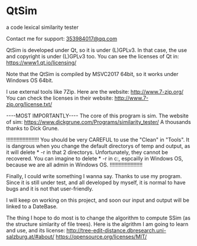 # QtSim
a code lexical similarity tester

Contact me for support: 353984017@qq.com

QtSim is developed under Qt, so it is under (L)GPLv3.
In that case, the use and copyright is under (L)GPLv3 too.
You can see the licenses of Qt in:
https://www1.qt.io/licensing/

Note that the QtSim is compiled by MSVC2017 64bit, so it works
under Windows OS 64bit.

I use external tools like 7Zip. Here are the website:
http://www.7-zip.org/
You can check the licenses in their website:
http://www.7-zip.org/license.txt/

----MOST IMPORTANTLY----
The core of this program is sim. The website of sim:
https://www.dickgrune.com/Programs/similarity_tester/
A thousands thanks to Dick Grune.

!!!!!!!!!!!!!!!!!!!!!!
You should be very CAREFUL to use the "Clean" in "Tools".
It is dangrous when you change the default directorys of temp and output, as it
will delete * -r in that 2 directorys. Unfortunately, they cannot be recovered.
You can imagine to delete * -r in c:\, espcailly in Windows OS, because we are
all admin in Windows OS.
!!!!!!!!!!!!!!!!!!!!!!

Finally, I could write something I wanna say. Thanks to use my program. Since
it is still under test, and all developed by myself, it is normal to have
bugs and it is not that user-friendly.

I will keep on working on this project, and soon our input and output will be
linked to a DateBase.

The thing I hope to do most is to change the algorithm to compute SSim (as the
structure simlarity of file trees). Here is the algrithm I am going to learn
and use, and its license:
http://tree-edit-distance.dbresearch.uni-salzburg.at/#about/
https://opensource.org/licenses/MIT/
